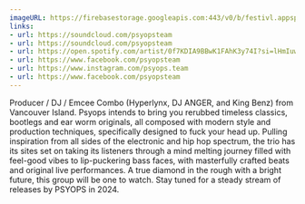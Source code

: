 ```yaml
---
imageURL: https://firebasestorage.googleapis.com:443/v0/b/festivl.appspot.com/o/userContent%2F46899960-0D56-4259-9200-C06D3D3A3108.png?alt=media&token=4cc48021-810f-4649-8607-693457d358b3
links:
- url: https://soundcloud.com/psyopsteam
- url: https://soundcloud.com/psyopsteam
- url: https://open.spotify.com/artist/0f7KDIA9BBwK1FAhK3y74I?si=lHmIuwDdTi6XrJvz3LSykA
- url: https://www.facebook.com/psyopsteam
- url: https://www.instagram.com/psyops.team
- url: https://www.facebook.com/psyopsteam
---
```

Producer / DJ / Emcee Combo (Hyperlynx, DJ ANGER, and King Benz) from Vancouver Island. Psyops intends to bring you rerubbed timeless classics, bootlegs and ear worm originals, all composed with modern style and production techniques, specifically designed to fuck your head up. Pulling inspiration from all sides of the electronic and hip hop spectrum, the trio has its sites set on taking its listeners through a mind melting journey filled with feel-good vibes to lip-puckering bass faces, with masterfully crafted beats and original live performances. A true diamond in the rough with a bright future, this group will be one to watch. Stay tuned for a steady stream of releases by PSYOPS in 2024.